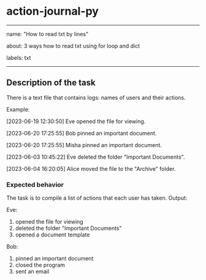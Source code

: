 # action-journal-py
---
name: "How to read txt by lines"

about: 3 ways how to read txt using for loop and dict

labels: txt

---

## Description of the task
There is a text file that contains logs: names of users and their actions. 

Example:

[2023-06-19 12:30:50] Eve opened the file for viewing.

[2023-06-20 17:25:55] Bob pinned an important document.

[2023-06-20 17:25:55] Misha pinned an important document.

[2023-06-03 10:45:22] Eve deleted the folder "Important Documents".

[2023-06-04 16:20:05] Alice moved the file to the "Archive" folder.




### Expected behavior
The task is to compile a list of actions that each user has taken.
Output:

Eve:
 1. opened the file for viewing
 2. deleted the folder "Important Documents"
 3. opened a document template
    
Bob:
 1. pinned an important document
 2. closed the program
 3. sent an email


